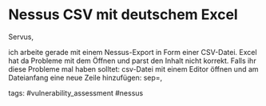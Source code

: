 # Nessus CSV mit deutschem Excel

Servus,

ich arbeite gerade mit einem Nessus-Export in Form einer CSV-Datei. Excel hat da Probleme mit dem Öffnen und parst den Inhalt nicht korrekt.
Falls ihr diese Probleme mal haben solltet: csv-Datei mit einem Editor öffnen und am Dateianfang eine neue Zeile hinzufügen:
sep=,

tags: #vulnerability_assessment #nessus 
